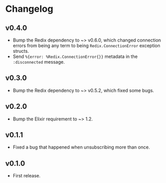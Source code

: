 # Changelog

## v0.4.0

- Bump the Redix dependency to ~> v0.6.0, which changed connection errors from being any term to being `Redix.ConnectionError` exception structs.
- Send `%{error: %Redix.ConnectionError{}}` metadata in the `:disconnected` message.

## v0.3.0

- Bump the Redix dependency to ~> v0.5.2, which fixed some bugs.

## v0.2.0

- Bump the Elixir requirement to ~> 1.2.

## v0.1.1

- Fixed a bug that happened when unsubscribing more than once.

## v0.1.0

- First release.
